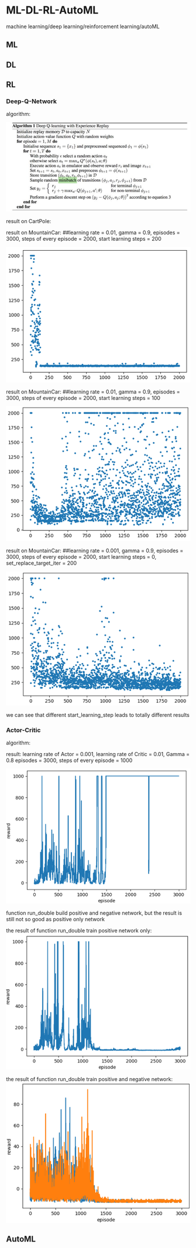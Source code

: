 # ML-DL-RL-AutoML
machine learning/deep learning/reinforcement learning/autoML

## ML

## DL

## RL
### Deep-Q-Network
algorithm:

![dqn_algorithm](./images/dqn_algorithm.png)

result on CartPole:

result on MountainCar: ##learning rate = 0.01, gamma = 0.9, episodes = 3000, steps of every episode = 2000, start learning steps = 200

![run_mountain_car_on_dqn](./images/run_mountain_car_on_dqn.PNG)

result on MountainCar: ##learning rate = 0.01, gamma = 0.9, episodes = 3000, steps of every episode = 2000, start learning steps = 100

![run_mountain_car_on_dqn](./images/run_mountain_car_on_dqn_diff.PNG)

result on MountainCar: ##learning rate = 0.001, gamma = 0.9, episodes = 3000, steps of every episode = 2000, start learning steps = 0, set_replace_target_iter = 200

![run_mountain_car_on_dqn_no_iter](./images/run_mountain_car_on_dqn_no_iter.PNG)

we can see that different start_learning_step leads to totally different results

### Actor-Critic
algorithm:

result:
learning rate of Actor = 0.001, learning rate of Critic = 0.01, Gamma = 0.8
episodes = 3000, steps of every episode = 1000

![actor-critic](./images/actor-critic.png)

function run_double build positive and negative network, but the result is still not so good as positive only network

the result of function run_double train positive network only:
![run_double_positive_only](./images/run_double_positive_only.png)

the result of function run_double train positive and negative network:
![run_double_positive_and negative](./images/run_double_positive_and_negative.png)

## AutoML
